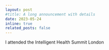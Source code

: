 ```yaml
---
layout: post
#title: A long announcement with details
date: 2023-05-24
inline: true
related_posts: false
---
```


I attended the Intelligent Health Summit London
